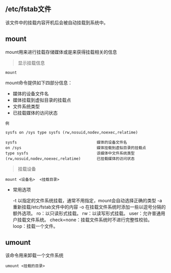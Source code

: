 ## /etc/fstab文件
该文件中的挂载内容开机后会被自动挂载到系统中。


## mount
mount用来进行挂载存储媒体或是来获得挂载相关的信息

> 显示挂载信息

    mount

mount命令提供如下四部分信息：
* 媒体的设备文件名
* 媒体挂载到虚拟目录的挂载点
* 文件系统类型
* 已挂载媒体的访问状态

`例`

    sysfs on /sys type sysfs (rw,nosuid,nodev,noexec,relatime)
    
    sysfs                                   媒体的设备文件名
    on /sys                                 媒体挂载到虚拟目录的挂载点
    type sysfs                              该媒体中文件系统类型
    (rw,nosuid,nodev,noexec,relatime)       已挂载媒体的访问状态
    
> 挂载设备

    mount <设备名>  <挂载目录>
    
* 常用选项


    -t  <type>      以指定的文件系统挂载，通常不用指定，mount会自动选择正确的类型
    -a              重新挂载/etc/fstab文件中的内容
    -o              在挂载文件系统时添加一些以逗号分隔的额外选项。
        ro：以只读形式挂载。
        rw：以读写形式挂载。
        user：允许普通用户挂载文件系统。
        check=none：挂载文件系统时不进行完整性校验。
        loop：挂载一个文件。
    
## umount
该命令用来卸载一个文件系统

    umount <挂载的目录>